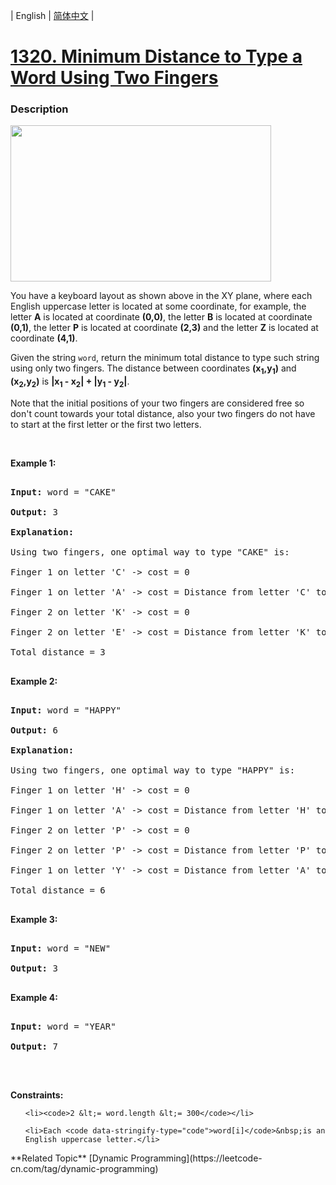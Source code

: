 | English | [简体中文](README.md) |

# [1320. Minimum Distance to Type a Word Using Two Fingers](https://leetcode-cn.com/problems/minimum-distance-to-type-a-word-using-two-fingers)
 ### Description
<p><img alt="" src="https://assets.leetcode.com/uploads/2020/01/02/leetcode_keyboard.png" style="width: 417px; height: 250px;" /></p>

<p>You have a keyboard layout as shown above in the XY plane, where each English uppercase letter is located at some coordinate, for example, the letter <strong>A</strong> is located at coordinate <strong>(0,0)</strong>, the letter <strong>B</strong> is located at coordinate <strong>(0,1)</strong>, the letter <strong>P</strong> is located at coordinate <strong>(2,3)</strong> and the letter <strong>Z</strong> is located at coordinate <strong>(4,1)</strong>.</p>

<p>Given the string <code>word</code>, return the minimum total distance to type such string using only two&nbsp;fingers. The distance between coordinates <strong>(x<sub>1</sub>,y<sub>1</sub>)</strong> and <strong>(x<sub>2</sub>,y<sub>2</sub>)</strong> is <strong>|x<sub>1</sub> - x<sub>2</sub>| + |y<sub>1</sub> - y<sub>2</sub>|</strong>.&nbsp;</p>

<p>Note that the initial positions of your two&nbsp;fingers are considered free so don&#39;t count towards your total distance, also your two&nbsp;fingers do not have to start at the first letter or the first two&nbsp;letters.</p>

<p>&nbsp;</p>
<p><strong>Example 1:</strong></p>

<pre>
<strong>Input:</strong> word = &quot;CAKE&quot;
<strong>Output:</strong> 3
<strong>Explanation: 
</strong>Using two fingers, one optimal way to type &quot;CAKE&quot; is: 
Finger 1 on letter &#39;C&#39; -&gt; cost = 0 
Finger 1 on letter &#39;A&#39; -&gt; cost = Distance from letter &#39;C&#39; to letter &#39;A&#39; = 2 
Finger 2 on letter &#39;K&#39; -&gt; cost = 0 
Finger 2 on letter &#39;E&#39; -&gt; cost = Distance from letter &#39;K&#39; to letter &#39;E&#39; = 1 
Total distance = 3
</pre>

<p><strong>Example 2:</strong></p>

<pre>
<strong>Input:</strong> word = &quot;HAPPY&quot;
<strong>Output:</strong> 6
<strong>Explanation: </strong>
Using two fingers, one optimal way to type &quot;HAPPY&quot; is:
Finger 1 on letter &#39;H&#39; -&gt; cost = 0
Finger 1 on letter &#39;A&#39; -&gt; cost = Distance from letter &#39;H&#39; to letter &#39;A&#39; = 2
Finger 2 on letter &#39;P&#39; -&gt; cost = 0
Finger 2 on letter &#39;P&#39; -&gt; cost = Distance from letter &#39;P&#39; to letter &#39;P&#39; = 0
Finger 1 on letter &#39;Y&#39; -&gt; cost = Distance from letter &#39;A&#39; to letter &#39;Y&#39; = 4
Total distance = 6
</pre>

<p><strong>Example 3:</strong></p>

<pre>
<strong>Input:</strong> word = &quot;NEW&quot;
<strong>Output:</strong> 3
</pre>

<p><strong>Example 4:</strong></p>

<pre>
<strong>Input:</strong> word = &quot;YEAR&quot;
<strong>Output:</strong> 7
</pre>

<p>&nbsp;</p>
<p><strong>Constraints:</strong></p>

<ul>
	<li><code>2 &lt;= word.length &lt;= 300</code></li>
	<li>Each <code data-stringify-type="code">word[i]</code>&nbsp;is an English uppercase letter.</li>
</ul>
**Related Topic**  [Dynamic Programming](https://leetcode-cn.com/tag/dynamic-programming) 